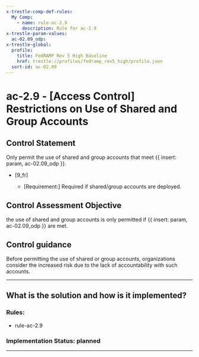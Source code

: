 ```yaml
---
x-trestle-comp-def-rules:
  My Comp:
    - name: rule-ac-2.9
      description: Rule for ac-2.9
x-trestle-param-values:
  ac-02.09_odp:
x-trestle-global:
  profile:
    title: FedRAMP Rev 5 High Baseline
    href: trestle://profiles/fedramp_rev5_high/profile.json
  sort-id: ac-02.09
---
```


# ac-2.9 - \[Access Control\] Restrictions on Use of Shared and Group Accounts

## Control Statement

Only permit the use of shared and group accounts that meet {{ insert: param, ac-02.09_odp }}.

- \[9_fr\]

  - \[Requirement:\] Required if shared/group accounts are deployed.

## Control Assessment Objective

the use of shared and group accounts is only permitted if {{ insert: param, ac-02.09_odp }} are met.

## Control guidance

Before permitting the use of shared or group accounts, organizations consider the increased risk due to the lack of accountability with such accounts.

______________________________________________________________________

## What is the solution and how is it implemented?

<!-- For implementation status enter one of: implemented, partial, planned, alternative, not-applicable -->

<!-- Note that the list of rules under ### Rules: is read-only and changes will not be captured after assembly to JSON -->

<!-- Add control implementation description here for control: ac-2.9 -->

### Rules:

  - rule-ac-2.9

### Implementation Status: planned

______________________________________________________________________
